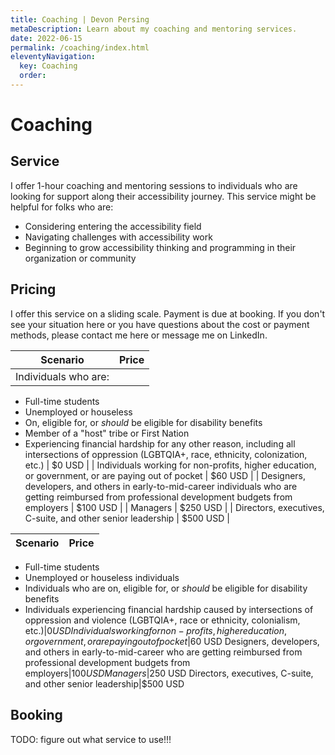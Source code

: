 ```yaml
---
title: Coaching | Devon Persing
metaDescription: Learn about my coaching and mentoring services.
date: 2022-06-15
permalink: /coaching/index.html
eleventyNavigation:
  key: Coaching
  order:
---
```

# Coaching

## Service

I offer 1-hour coaching and mentoring sessions to individuals who are looking for support along their accessibility journey. This service might be helpful for folks who are:

- Considering entering the accessibility field
- Navigating challenges with accessibility work
- Beginning to grow accessibility thinking and programming in their organization or community

## Pricing

I offer this service on a sliding scale. Payment is due at booking. If you don't see your situation here or you have questions about the cost or payment methods, please contact me here or message me on LinkedIn.

| **Scenario** | **Price** |
|---|---|
| Individuals who are:
- Full-time students
- Unemployed or houseless
- On, eligible for, or _should_ be eligible for disability benefits
- Member of a "host" tribe or First Nation
- Experiencing financial hardship for any other reason, including all intersections of oppression (LGBTQIA+, race, ethnicity, colonization, etc.) | $0 USD |
| Individuals working for non-profits, higher education, or government, or are paying out of pocket | $60 USD |
| Designers, developers, and others in early-to-mid-career individuals who are getting reimbursed from professional development budgets from employers | $100 USD |
| Managers | $250 USD |
| Directors, executives, C-suite, and other senior leadership | $500 USD |

 **Scenario** | **Price** 
------|------
- Full-time students
- Unemployed or houseless individuals
- Individuals who are on, eligible for, or _should_ be eligible for disability benefits
- Individuals experiencing financial hardship caused by intersections of oppression and violence (LGBTQIA+, race or ethnicity, colonialism, etc.)|$0 USD
Individuals working for non-profits, higher education, or government, or are paying out of pocket|$60 USD
Designers, developers, and others in early-to-mid-career who are getting reimbursed from professional development budgets from employers|$100 USD      
Managers|$250 USD
Directors, executives, C-suite, and other senior leadership|$500 USD

## Booking

TODO: figure out what service to use!!!